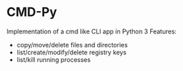 # CMD-Py

Implementation of a cmd like CLI app in Python 3
Features:
- copy/move/delete files and directories
- list/create/modify/delete registry keys
- list/kill running processes
